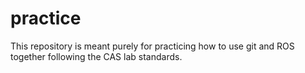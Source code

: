 # practice
This repository is meant purely for practicing how to use git and ROS together following the CAS lab standards.

